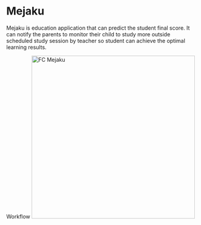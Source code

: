 # Mejaku

Mejaku is education application that can predict the student final score. It can notify the parents to monitor their child to study more outside scheduled study session by teacher so student can achieve the optimal learning results.

Workflow
<img width="431" alt="FC Mejaku" src="https://user-images.githubusercontent.com/58942967/121347005-efa3fb00-c950-11eb-976d-6279ca46ce7a.png">

